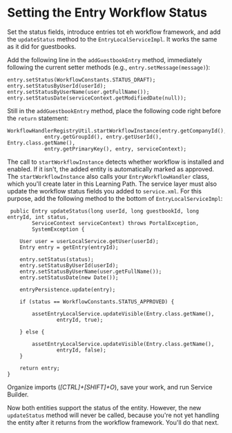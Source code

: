 # Setting the Entry Workflow Status

Set the status fields, introduce entries tot eh workflow framework, and add the
`updateStatus` method to the `EntryLocalServiceImpl`. It works the same as it
did for guestbooks.

Add the following line in the `addGuestbookEntry` method, immediately following
the current setter methods (e.g., `entry.setMessage(message)`):

    entry.setStatus(WorkflowConstants.STATUS_DRAFT);
    entry.setStatusByUserId(userId);
    entry.setStatusByUserName(user.getFullName());
    entry.setStatusDate(serviceContext.getModifiedDate(null));

Still in the `addGuestbookEntry` method, place the following code right before
the `return` statement:

    WorkflowHandlerRegistryUtil.startWorkflowInstance(entry.getCompanyId(), 
				entry.getGroupId(), entry.getUserId(), Entry.class.getName(), 
				entry.getPrimaryKey(), entry, serviceContext);

The call to `startWorkflowInstance` detects whether workflow is installed and
enabled. If it isn't, the added entity is automatically marked as approved. The
`startWorkflowInstance` also calls your `EntryWorkflowHandler` class, which
you'll create later in this Learning Path. The service layer must also update
the workflow status fields you added to `service.xml`. For this purpose, add the
following method to the bottom of `EntryLocalServiceImpl`:

     public Entry updateStatus(long userId, long guestbookId, long entryId, int status,
			ServiceContext serviceContext) throws PortalException,
			SystemException {

		User user = userLocalService.getUser(userId);
		Entry entry = getEntry(entryId);

		entry.setStatus(status);
		entry.setStatusByUserId(userId);
		entry.setStatusByUserName(user.getFullName());
		entry.setStatusDate(new Date());

		entryPersistence.update(entry);

		if (status == WorkflowConstants.STATUS_APPROVED) {

			assetEntryLocalService.updateVisible(Entry.class.getName(),
					entryId, true);

		} else {

			assetEntryLocalService.updateVisible(Entry.class.getName(),
					entryId, false);
		}

		return entry;
	}

Organize imports (*[CTRL]+[SHIFT]+O*), save your work, and run Service Builder.

Now both entities support the status of the entity. However, the new
`updateStatus` method will never be called, because you're not yet handling the
entity after it returns from the workflow framework. You'll do that next.
